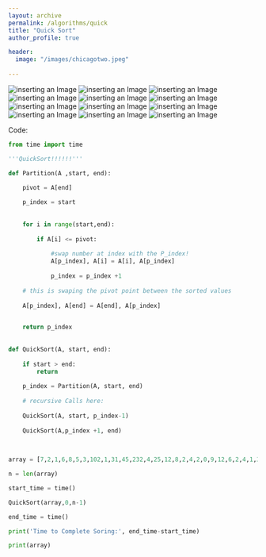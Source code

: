 ```yaml
---
layout: archive
permalink: /algorithms/quick
title: "Quick Sort"
author_profile: true

header:
  image: "/images/chicagotwo.jpeg"
  
---
```


![inserting an Image](/images/sorting/merge/Page1.jpg)
![inserting an Image](/images/sorting/merge/Page2.jpg)
![inserting an Image](/images/sorting/merge/Page3.jpg)
![inserting an Image](/images/sorting/merge/Page4.jpg)
![inserting an Image](/images/sorting/merge/Page5.jpg)
![inserting an Image](/images/sorting/merge/Page6.jpg)
![inserting an Image](/images/sorting/merge/Page7.jpg)
![inserting an Image](/images/sorting/merge/Page8.jpg)
![inserting an Image](/images/sorting/merge/Page9.jpg)
![inserting an Image](/images/sorting/merge/Page10.jpg)
![inserting an Image](/images/sorting/merge/Page11.jpg)
![inserting an Image](/images/sorting/merge/Page12.jpg)


Code:


```python
from time import time

'''QuickSort!!!!!!'''

def Partition(A ,start, end):
    
    pivot = A[end]

    p_index = start
    
    
    for i in range(start,end):
        
        if A[i] <= pivot:
            
            #swap number at index with the P_index!
            A[p_index], A[i] = A[i], A[p_index]
            
            p_index = p_index +1
            
    # this is swaping the pivot point between the sorted values
    
    A[p_index], A[end] = A[end], A[p_index]

    
    return p_index
    
        
def QuickSort(A, start, end):
    
    if start > end:
        return
    
    p_index = Partition(A, start, end)
    
    # recursive Calls here:
        
    QuickSort(A, start, p_index-1)
    
    QuickSort(A,p_index +1, end)
    
    

array = [7,2,1,6,8,5,3,102,1,31,45,232,4,25,12,8,2,4,2,0,9,12,6,2,4,1,3,2,0,12121,8,349,169,420,55,83,4,6,7,8,4,42,32,100,12,23,4,32,5,6,546,43,2,69,70,69]

n = len(array)

start_time = time()

QuickSort(array,0,n-1)

end_time = time()

print('Time to Complete Soring:', end_time-start_time)

print(array)
```


